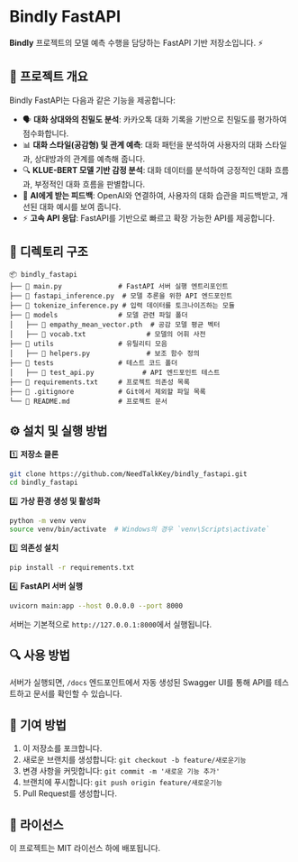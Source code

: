 # Bindly FastAPI
**Bindly** 프로젝트의 모델 예측 수행을 담당하는 FastAPI 기반 저장소입니다. ⚡

## 🚀 프로젝트 개요
Bindly FastAPI는 다음과 같은 기능을 제공합니다:


- 🗣 **대화 상대와의 친밀도 분석**: 카카오톡 대화 기록을 기반으로 친밀도를 평가하여 점수화합니다.
- 📊 **대화 스타일(공감형) 및 관계 예측**: 대화 패턴을 분석하여 사용자의 대화 스타일과, 상대방과의 관계를 예측해 줍니다.
- 🔍 **KLUE-BERT 모델 기반 감정 분석**: 대화 데이터를 분석하여 긍정적인 대화 흐름과, 부정적인 대화 흐름을 판별합니다.
- 🤖 **AI에게 받는 피드백**: OpenAI와 연결하여, 사용자의 대화 습관을 피드백받고, 개선된 대화 예시를 보여 줍니다.
- ⚡ **고속 API 응답**: FastAPI를 기반으로 빠르고 확장 가능한 API를 제공합니다.
  
## 📂 디렉토리 구조

```
📦 bindly_fastapi
├── 📜 main.py              # FastAPI 서버 실행 엔트리포인트
├── 📜 fastapi_inference.py  # 모델 추론을 위한 API 엔드포인트
├── 📜 tokenize_inference.py # 입력 데이터를 토크나이즈하는 모듈
├── 📂 models               # 모델 관련 파일 폴더
│   ├── 📜 empathy_mean_vector.pth  # 공감 모델 평균 벡터
│   ├── 📜 vocab.txt               # 모델의 어휘 사전
├── 📂 utils                # 유틸리티 모음
│   ├── 📜 helpers.py              # 보조 함수 정의
├── 📂 tests                # 테스트 코드 폴더
│   ├── 📜 test_api.py            # API 엔드포인트 테스트
├── 📜 requirements.txt     # 프로젝트 의존성 목록
├── 📜 .gitignore           # Git에서 제외할 파일 목록
└── 📜 README.md            # 프로젝트 문서
```

## ⚙️ 설치 및 실행 방법

1️⃣ **저장소 클론**
   ```bash
   git clone https://github.com/NeedTalkKey/bindly_fastapi.git
   cd bindly_fastapi
   ```

2️⃣ **가상 환경 생성 및 활성화**
   ```bash
   python -m venv venv
   source venv/bin/activate  # Windows의 경우 `venv\Scripts\activate`
   ```

3️⃣ **의존성 설치**
   ```bash
   pip install -r requirements.txt
   ```

4️⃣ **FastAPI 서버 실행**
   ```bash
   uvicorn main:app --host 0.0.0.0 --port 8000
   ```

   서버는 기본적으로 `http://127.0.0.1:8000`에서 실행됩니다.

## 🔍 사용 방법

서버가 실행되면, `/docs` 엔드포인트에서 자동 생성된 Swagger UI를 통해 API를 테스트하고 문서를 확인할 수 있습니다.

## 🤝 기여 방법

1. 이 저장소를 포크합니다.
2. 새로운 브랜치를 생성합니다: `git checkout -b feature/새로운기능`
3. 변경 사항을 커밋합니다: `git commit -m '새로운 기능 추가'`
4. 브랜치에 푸시합니다: `git push origin feature/새로운기능`
5. Pull Request를 생성합니다.

## 📜 라이선스

이 프로젝트는 MIT 라이선스 하에 배포됩니다.

